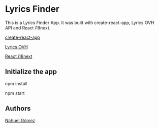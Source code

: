 # Lyrics Finder

This is a Lyrics Finder App. It was built with create-react-app, Lyrics OVH API and React i18next.

[create-react-app](https://create-react-app.dev/)

[Lyrics OVH](https://lyricsovh.docs.apiary.io/)

[React i18next](https://www.i18next.com/)

## Initialize the app

npm install

npm start

## Authors
[Nahuel Gómez](https://www.linkedin.com/in/gomeznahuel/)